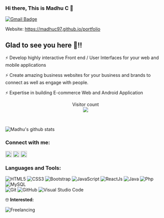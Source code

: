 <!--### Hi there 👋


**madhuc97/madhuc97** is a ✨ _special_ ✨ repository because its `README.md` (this file) appears on your GitHub profile.

Here are some ideas to get you started:

- 🔭 I’m currently working on ...
- 🌱 I’m currently learning ...
- 👯 I’m looking to collaborate on ...
- 🤔 I’m looking for help with ...
- 💬 Ask me about ...
- 📫 How to reach me: ...
- 😄 Pronouns: ...
- ⚡ Fun fact: ...
-->

### Hi there, This is Madhu C 👋<br>

 

[![Gmail Badge](https://img.shields.io/badge/-mc932099@gmail.com-c14438?style=flat-square&logo=Gmail&logoColor=white&link=mailto:vishwahegde27@gmail.com)](mailto:vishwahegde27@gmail.com)<br>

 

Website: https://madhuc97.github.io/portfolio
 


## Glad to see you here 🤩!!

 

<!-- -💻 Detailed-oriented, responsible and committed engineer. <br>
-🎀 Testing and delivering complex back-end and web applications using variety programming technologies. <br>
-⚡ To secure a challenging position where I can effectively contribute my skills as software professional. <br><br> -->

⚡ Develop highly interactive Front end / User Interfaces for your web and mobile applications

⚡ Create amazing business websites for your business and brands to connect as well as engage with people.

⚡ Expertise in building E-commerce Web and Android Application

 

<p align="center"> 
  Visitor count<br>
  <img src="https://profile-counter.glitch.me/firetechie/count.svg" />
</p><br>

 

![Madhu's github stats](https://github-readme-stats.vercel.app/api?username=firetechie&show_icons=true&theme=vision-friendly-dark)<br>

 

### Connect with me: <br>

 

<a href="https://www.linkedin.com/in/madhu-c-5307b9149" target="_blank"><img align="center" src="https://cdn.jsdelivr.net/npm/simple-icons@3.0.1/icons/linkedin.svg" alt="firetechie" height="20" width="20" /></a>
<a href="https://instagram.com" target="_blank"><img align="center" src="https://cdn.jsdelivr.net/npm/simple-icons@3.0.1/icons/instagram.svg" alt="mr.karunadu" height="20" width="20" /></a>
<a href="https://www.twitter.com/" target="_blank"><img align="center" src="https://cdn.jsdelivr.net/npm/simple-icons@3.0.1/icons/twitter.svg" alt="firetechie" height="20" width="20" /></a><br/>

 

### Languages and Tools: <br>

 


![HTML5](https://img.shields.io/badge/-HTML5-000000?style=flat&logo=html5&logoColor=ffffff&labelColor=E34F26)
![CSS3](https://img.shields.io/badge/-CSS3-000000?style=flat&logo=css3&logoColor=ffffff&labelColor=1572B6) 
![Bootstrap](https://img.shields.io/badge/-Bootstrap-000000?style=flat&logo=bootstrap&logoColor=ffffff&labelColor=563D7C)
![JavaScript](https://img.shields.io/badge/-JavaScript-000000?style=flat&logo=javascript)
![ReactJs](https://img.shields.io/badge/-react-000000?style=flat&react=java&logoColor=red&labelColor=white) 
![Java](https://img.shields.io/badge/-Java-000000?style=flat&logo=java&logoColor=red&labelColor=white) 
![Php](https://img.shields.io/badge/-Php-000000?style=flat&logo=php&logoColor=white&labelColor=blueviolet) 
![MySQL](https://img.shields.io/badge/-MySQL-000000?style=flat&logo=mysql&labelColor=ffffff)<br>
![Git](https://img.shields.io/badge/-Git-000000?style=flat&logo=git&logoColor=F05032&labelColor=ffffff)
![GitHub](https://img.shields.io/badge/-GitHub-000000?style=flat&logo=github&logoColor=000000&labelColor=ffffff)
![Visual Studio Code](https://img.shields.io/badge/-VSCode-000000?style=flat&logo=visual-studio-code&labelColor=007ACC)

 

🤓 **Interested:** <br>

 

![Freelancing](https://img.shields.io/badge/-Freelancing-000000?style=flat&logo=Freelancing&labelColor=21759B)
